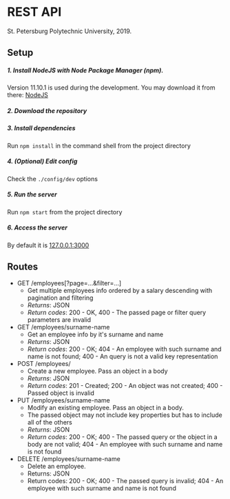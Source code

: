 # REST API
St. Petersburg Polytechnic University, 2019.
## Setup
##### 1. Install NodeJS with Node Package Manager (npm). 
Version 11.10.1 is used during the development. You may download it from there: [NodeJS](https://nodejs.org) 
##### 2. Download the repository 
##### 3. Install dependencies
Run `npm install` in the command shell from the project directory
##### 4. (Optional) Edit config
Check the `./config/dev` options
##### 5. Run the server
Run `npm start`  from the project directory
##### 6. Access the server
By default it is [127.0.0.1:3000](127.0.0.1:3000/)  
## Routes
   * GET /employees[?page=...&filter=...]
     * Get multiple employees info ordered by a salary descending with pagination and filtering  
     * *Returns*: JSON  
     * *Return codes*: 200 - OK,  400 - The passed page or filter query parameters are invalid
   * GET /employees/surname-name
     * Get an employee info by it's surname and name
     * *Returns*: JSON
     * *Return codes*: 200 - OK; 404 - An employee with such surname and name is not found; 400 - An query is not a valid key representation
   * POST /employees/
      * Create a new employee. Pass an object in a body
      * *Returns*: JSON
      * *Return codes*: 201 - Created; 200 - An object was not created; 400 - Passed object is invalid
   * PUT /employees/surname-name
      * Modify an existing employee. Pass an object in a body.
      * The passed object may not include key properties but has to include all of the others
      * *Returns*: JSON
      * *Return codes*: 200 - OK; 400 - The passed query or the object in a body are not valid; 404 - An employee with such surname and name is not found
   * DELETE /employees/surname-name
     * Delete an employee.
     * Returns: JSON
     * Return codes: 200 - OK; 400 - The passed query is invalid; 404 - An employee with such surname and name is not found
